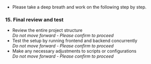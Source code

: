 - Please take a deep breath and work on the following step by step. 

### 15. Final review and test
- Review the entire project structure  
  *Do not move forward - Please confirm to proceed*
- Test the setup by running frontend and backend concurrently  
  *Do not move forward - Please confirm to proceed*
- Make any necessary adjustments to scripts or configurations  
  *Do not move forward - Please confirm to proceed*